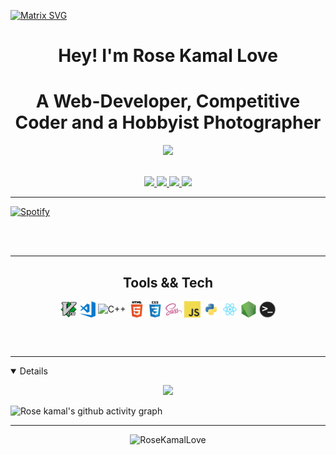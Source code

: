 [![Matrix SVG](https://raw.githubusercontent.com/rodrigograca31/rodrigograca31/master/matrix.svg)](https://www.youtube.com/watch?v=dQw4w9WgXcQ)
<h1 align="center">Hey! I'm Rose Kamal Love</h1>
<h1 align="center">A Web-Developer, Competitive Coder and a Hobbyist Photographer</h1>
<p align="center">
  <img src="https://octodex.github.com/images/nyantocat.gif" width="30%">
<br />
<br />

<p align="center">
<a href="https://instagram.com/rosekamallove">
  <img src="https://img.shields.io/badge/Instagram-E4405F?style=for-the-badge&logo=instagram&logoColor=white"  >
  </a>
  <a href="https://rosekamallove.github.io">
  <img src="https://img.shields.io/badge/GitHub-100000?style=for-the-badge&logo=github&logoColor=white"  >
  </a>
  <a href="https://www.linkedin.com/in/rose-kamal-love-1146141b0/">
  <img src="https://img.shields.io/badge/LinkedIn-0077B5?style=for-the-badge&logo=linkedin&logoColor=white"  >
  </a>
  <a href="https://twitter.com/RoseKamalLove1">
  <img src="https://img.shields.io/badge/Twitter-1DA1F2?style=for-the-badge&logo=twitter&logoColor=white"  >
  </a>
</p>

---
[![Spotify](https://rosekamallove.vercel.app/api/spotify)](https://open.spotify.com/user/06ezdo4cuy7aveb90kn072g9d)

<!-- [<img src="https://img.shields.io/badge/Instagram-E4405F?style=for-the-badge&logo=instagram&logoColor=white">](https://instagram.com/rosekamallove)
[<img src="https://img.shields.io/badge/GitHub-100000?style=for-the-badge&logo=github&logoColor=white">](https://rosekamallove.github.io)
[<img src="https://img.shields.io/badge/LinkedIn-0077B5?style=for-the-badge&logo=linkedin&logoColor=white">](https://www.linkedin.com/in/rose-kamal-love-1146141b0/)
[<img src="https://img.shields.io/badge/Twitter-1DA1F2?style=for-the-badge&logo=twitter&logoColor=white">](https://twitter.com/RoseKamalLove1) -->

<br />
<br />

---

<h2 align="center"> Tools && Tech</h2>

<p align="center">
<img align="center" alt="VIM" width="26px" src="https://raw.githubusercontent.com/github/explore/80688e429a7d4ef2fca1e82350fe8e3517d3494d/topics/vim/vim.png" />
<img align="center" alt="Visual Studio Code" width="26px" src="https://raw.githubusercontent.com/github/explore/80688e429a7d4ef2fca1e82350fe8e3517d3494d/topics/visual-studio-code/visual-studio-code.png" />
<img align="center" alt="C++" width="26px" src="https://upload.wikimedia.org/wikipedia/commons/thumb/1/18/ISO_C%2B%2B_Logo.svg/1200px-ISO_C%2B%2B_Logo.svg.png" />
<img align="center" alt="HTML5" width="26px" src="https://raw.githubusercontent.com/github/explore/80688e429a7d4ef2fca1e82350fe8e3517d3494d/topics/html/html.png" />
<img align="center" alt="CSS3" width="26px" src="https://raw.githubusercontent.com/github/explore/80688e429a7d4ef2fca1e82350fe8e3517d3494d/topics/css/css.png" />
<img align="center" alt="Sass" width="26px" src="https://raw.githubusercontent.com/github/explore/80688e429a7d4ef2fca1e82350fe8e3517d3494d/topics/sass/sass.png"/>
<img align="center" alt="JavaScript" width="26px" src="https://raw.githubusercontent.com/github/explore/80688e429a7d4ef2fca1e82350fe8e3517d3494d/topics/javascript/javascript.png" />
<img align="center" alt="PYthon" width="26px" src="https://raw.githubusercontent.com/github/explore/80688e429a7d4ef2fca1e82350fe8e3517d3494d/topics/python/python.png" />
<img align="center" alt="React" width="26px" src="https://raw.githubusercontent.com/github/explore/80688e429a7d4ef2fca1e82350fe8e3517d3494d/topics/react/react.png" />
<img align="center" alt="Node.js" width="26px" src="https://raw.githubusercontent.com/github/explore/80688e429a7d4ef2fca1e82350fe8e3517d3494d/topics/nodejs/nodejs.png" />
<img align="center" alt="Terminal" width="26px" src="https://raw.githubusercontent.com/github/explore/80688e429a7d4ef2fca1e82350fe8e3517d3494d/topics/terminal/terminal.png"/>

</p>
<br />
<br />

---
<details open>

<!-- <p align="center">
  <img src="https://octodex.github.com/images/daftpunktocat-thomas.gif" width="30%"> -->

 <p align="center">
  <img src = "https://github-readme-stats.vercel.app/api?username=rosekamallove&show_icons=true&line_height=27&theme=gruvbox"><br>

![Rose kamal's github activity graph](https://activity-graph.herokuapp.com/graph?username=rosekamallove&theme=gruvbox)


---



<p align="center">
  <img src="https://komarev.com/ghpvc/?username=rosekamallove" alt="RoseKamalLove" /> 
</p>


[website]: https://rosekamallove.github.io/
[twitter]: https://twitter.com/RoseKamalLove1/
[instagram]: https://instagram.com/rosekamallove/
[linkedin]: https://www.linkedin.com/in/rose-kamal-love-1146141b0/

